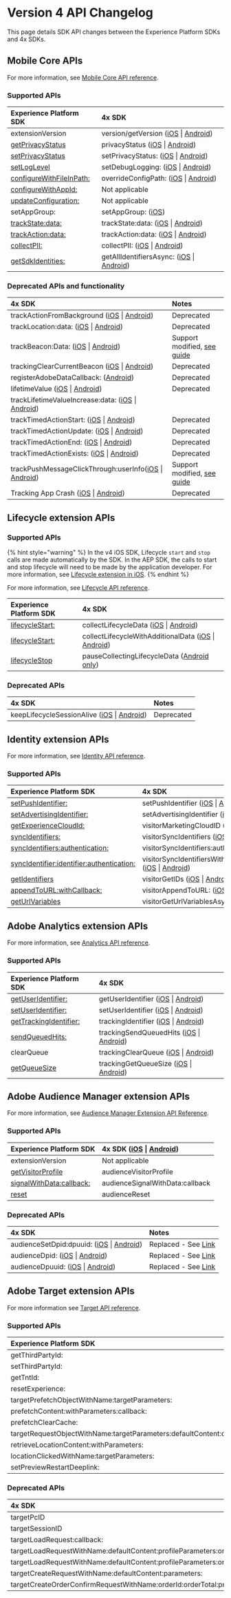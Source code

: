 # Version 4 API Changelog

This page details SDK API changes between the Experience Platform SDKs and 4x SDKs.

## Mobile Core APIs <a id="audience-manager-extension-apis"></a>

For more information, see [Mobile Core API reference](foundation-extensions/mobile-core/mobile-core-api-reference.md).

### Supported APIs

| Experience Platform SDK | 4x SDK |
| :--- | :--- |
| extensionVersion | version/getVersion ([iOS](https://experienceleague.adobe.com/docs/mobile-services/ios/config-ios/sdk-methods.html?lang=en) \| [Android](https://experienceleague.adobe.com/docs/mobile-services/android/configuration-android/methods.html?lang=en)) |
| [getPrivacyStatus](resources/privacy-and-gdpr.md#set-and-get-privacy-status) | privacyStatus ([iOS](https://experienceleague.adobe.com/docs/mobile-services/ios/config-ios/sdk-methods.html?lang=en) \| [Android](https://experienceleague.adobe.com/docs/mobile-services/android/configuration-android/methods.html?lang=en)) |
| [setPrivacyStatus](resources/privacy-and-gdpr.md#set-and-get-privacy-status) | setPrivacyStatus: ([iOS](https://experienceleague.adobe.com/docs/mobile-services/ios/config-ios/sdk-methods.html?lang=en) \| [Android](https://experienceleague.adobe.com/docs/mobile-services/android/configuration-android/methods.html?lang=en)) |
| [setLogLevel](getting-started/initialize-the-sdk.md#enable-debug-logging) | setDebugLogging: ([iOS](https://experienceleague.adobe.com/docs/mobile-services/ios/config-ios/sdk-methods.html?lang=en) \| [Android](https://experienceleague.adobe.com/docs/mobile-services/android/configuration-android/methods.html?lang=en)) |
| [configureWithFileInPath:](api-change-log.md) | overrideConfigPath: ([iOS](https://experienceleague.adobe.com/docs/mobile-services/ios/config-ios/sdk-methods.html?lang=en) \| [Android](https://experienceleague.adobe.com/docs/mobile-services/android/configuration-android/methods.html?lang=en)) |
| [configureWithAppId:](api-change-log.md) | Not applicable |
| [updateConfiguration:](api-change-log.md) | Not applicable |
| setAppGroup: | setAppGroup: ([iOS](https://experienceleague.adobe.com/docs/mobile-services/ios/ios-ext/ios-ext.html?lang=en)) |
| [trackState:data:](foundation-extensions/mobile-core/mobile-core-api-reference.md#track-app-states-and-views) | trackState:data: ([iOS](https://experienceleague.adobe.com/docs/mobile-services/ios/analytics-ios/states.html?lang=en) \| [Android](https://experienceleague.adobe.com/docs/mobile-services/android/analytics-android/states.html?lang=en)) |
| [trackAction:data:](foundation-extensions/mobile-core/mobile-core-api-reference.md#track-app-states-and-views) | trackAction:data: ([iOS](https://experienceleague.adobe.com/docs/mobile-services/ios/analytics-ios/actions.html?lang=en) \| [Android](https://experienceleague.adobe.com/docs/mobile-services/android/analytics-android/actions.html?lang=en)) |
| [collectPII:](foundation-extensions/mobile-core/mobile-core-api-reference.md#collect-pii) | collectPII: ([iOS](https://experienceleague.adobe.com/docs/mobile-services/ios/analytics-ios/postbacks/c-pii-postbacks.html?lang=en) \| [Android](https://experienceleague.adobe.com/docs/mobile-services/android/analytics-android/postbacks/c-pii-postbacks.html?lang=en)) |
| [getSdkIdentities:](foundation-extensions/mobile-core/identity/identity-api-reference.md#get-identifiers) | getAllIdentifiersAsync: ([iOS](https://experienceleague.adobe.com/docs/mobile-services/ios/privacy-gdpr-ios/c-mob-gdpr-ret-stored-ids-ios.html?lang=en) \| [Android](https://experienceleague.adobe.com/docs/mobile-services/android/gdpr-privacy-android/c-mob-gdpr-ret-stored-ids-android.html?lang=en)) |

### Deprecated APIs and functionality

| 4x SDK | Notes |
| :--- | :--- |
| trackActionFromBackground ([iOS](https://experienceleague.adobe.com/docs/mobile-services/ios/analytics-ios/actions.html?lang=en) \| [Android](https://experienceleague.adobe.com/docs/mobile-services/android/analytics-android/actions.html?lang=en)) | Deprecated |
| trackLocation:data: ([iOS](https://experienceleague.adobe.com/docs/mobile-services/ios/location-ios/geo-poi.html?lang=en) \| [Android](https://experienceleague.adobe.com/docs/mobile-services/android/location/geo-poi.html?lang=en)) | Deprecated |
| trackBeacon:Data: ([iOS](https://experienceleague.adobe.com/docs/mobile-services/ios/location-ios/ibeacon.html?lang=en) \| [Android](https://experienceleague.adobe.com/docs/mobile-services/android/location/beacon.html?lang=en)) | Support modified, [see guide](resources/user-guides/track-beacon.md) |
| trackingClearCurrentBeacon ([iOS](https://experienceleague.adobe.com/docs/mobile-services/ios/location-ios/ibeacon.html?lang=en) \| [Android](https://experienceleague.adobe.com/docs/mobile-services/android/location/beacon.html?lang=en)) | Deprecated |
| registerAdobeDataCallback: ([Android](https://experienceleague.adobe.com/docs/mobile-services/android/configuration-android/methods.html?lang=en)) | Deprecated |
| lifetimeValue ([iOS](https://experienceleague.adobe.com/docs/mobile-services/ios/analytics-ios/lifetime-value.html?lang=en) \| [Android](https://experienceleague.adobe.com/docs/mobile-services/android/analytics-android/lifetime-value.html?lang=en)) | Deprecated |
| trackLifetimeValueIncrease:data: ([iOS](https://experienceleague.adobe.com/docs/mobile-services/ios/analytics-ios/lifetime-value.html?lang=en) \| [Android](https://experienceleague.adobe.com/docs/mobile-services/android/analytics-android/lifetime-value.html?lang=en)) |  |
| trackTimedActionStart: ([iOS](https://experienceleague.adobe.com/docs/mobile-services/ios/analytics-ios/timed-actions.html?lang=en) \| [Android](https://experienceleague.adobe.com/docs/mobile-services/android/analytics-android/timed-actions.html?lang=en)) | Deprecated |
| trackTimedActionUpdate: ([iOS](https://experienceleague.adobe.com/docs/mobile-services/ios/analytics-ios/timed-actions.html?lang=en) \| [Android](https://experienceleague.adobe.com/docs/mobile-services/android/analytics-android/timed-actions.html?lang=en)) | Deprecated |
| trackTimedActionEnd: ([iOS](https://experienceleague.adobe.com/docs/mobile-services/ios/analytics-ios/timed-actions.html?lang=en) \| [Android](https://experienceleague.adobe.com/docs/mobile-services/android/analytics-android/timed-actions.html?lang=en)) | Deprecated |
| trackTimedActionExists: ([iOS](https://experienceleague.adobe.com/docs/mobile-services/ios/analytics-ios/timed-actions.html?lang=en) \| [Android](https://experienceleague.adobe.com/docs/mobile-services/android/analytics-android/timed-actions.html?lang=en)) | Deprecated |
| trackPushMessageClickThrough:userInfo([iOS](https://experienceleague.adobe.com/docs/mobile-services/ios/messaging-ios/push-messaging/push-messaging.html?lang=en) \| [Android](https://experienceleague.adobe.com/docs/mobile-services/android/messaging-android/push-messaging/push-messaging.html?lang=en)) | Support modified, [see guide](https://aep-sdks.gitbook.io/docs/resources/frequently-asked-questions#how-can-i-track-user-engagement-of-push-notifications-using-the-experience-platform-mobile-sdk) |
| Tracking App Crash ([iOS](https://experienceleague.adobe.com/docs/mobile-services/ios/analytics-ios/crashes.html?lang=en) \| [Android](https://experienceleague.adobe.com/docs/mobile-services/android/analytics-android/crashes.html?lang=en)) | Deprecated |

## Lifecycle extension APIs

### Supported APIs

{% hint style="warning" %}
In the v4 iOS SDK, Lifecycle `start` and `stop` calls are made automatically by the SDK. In the AEP SDK, the calls to start and stop lifecycle will need to be made by the application developer. For more information, see [Lifecycle extension in iOS](foundation-extensions/mobile-core/lifecycle/lifecycle-extension-in-ios.md).
{% endhint %}

For more information, see [Lifecycle API reference](foundation-extensions/mobile-core/lifecycle/lifecycle-api-reference.md).

| Experience Platform SDK | 4x SDK |
| :--- | :--- |
| [lifecycleStart:](foundation-extensions/mobile-core/lifecycle/lifecycle-api-reference.md#lifecycle-start-and-pause) | collectLifecycleData ([iOS](https://experienceleague.adobe.com/docs/mobile-services/ios/config-ios/sdk-methods.html?lang=en) \| [Android](https://experienceleague.adobe.com/docs/mobile-services/android/configuration-android/methods.html?lang=en)) |
| [lifecycleStart:](foundation-extensions/mobile-core/lifecycle/lifecycle-api-reference.md#collect-additional-data-with-lifecycle) | collectLifecycleWithAdditionalData ([iOS](https://experienceleague.adobe.com/docs/mobile-services/ios/config-ios/sdk-methods.html?lang=en) \| [Android](https://experienceleague.adobe.com/docs/mobile-services/android/configuration-android/methods.html?lang=en)) |
| [lifecycleStop](foundation-extensions/mobile-core/lifecycle/lifecycle-api-reference.md#lifecycle-start-and-pause) | pauseCollectingLifecycleData ([Android only](https://experienceleague.adobe.com/docs/mobile-services/android/configuration-android/methods.html?lang=en)) |

### Deprecated APIs

| 4x SDK | Notes |
| :--- | :--- |
| keepLifecycleSessionAlive ([iOS](https://experienceleague.adobe.com/docs/mobile-services/ios/config-ios/sdk-methods.html?lang=en) \| [Android](https://experienceleague.adobe.com/docs/mobile-services/android/configuration-android/methods.html?lang=en)) | Deprecated |

## Identity extension APIs

For more information, see [Identity API reference](foundation-extensions/mobile-core/identity/identity-api-reference.md).

### Supported APIs

| Experience Platform SDK | 4x SDK |
| :--- | :--- |
| [setPushIdentifier:](https://aep-sdks.gitbook.io/docs/using-mobile-extensions/mobile-core/identity/identity-api-reference#setpushidentifier) | setPushIdentifier ([iOS](https://experienceleague.adobe.com/docs/mobile-services/ios/config-ios/sdk-methods.html?lang=en) \| [Android](https://experienceleague.adobe.com/docs/mobile-services/android/configuration-android/methods.html?lang=en)) |
| [setAdvertisingIdentifier:](https://aep-sdks.gitbook.io/docs/using-mobile-extensions/mobile-core/identity/identity-api-reference#setadvertisingidentifier) | setAdvertisingIdentifier ([iOS](https://experienceleague.adobe.com/docs/mobile-services/ios/config-ios/sdk-methods.html?lang=en) \| [Android](https://experienceleague.adobe.com/docs/mobile-services/android/configuration-android/methods.html?lang=en)) |
| [getExperienceCloudId:](https://aep-sdks.gitbook.io/docs/using-mobile-extensions/mobile-core/identity/identity-api-reference#getexperiencecloudid) | visitorMarketingCloudID ([iOS](https://experienceleague.adobe.com/docs/mobile-services/ios/exp-cloud-ios/mc-methods.html?lang=en) \| [Android](https://experienceleague.adobe.com/docs/mobile-services/android/experience-cloud-android/mc-methods.html?lang=en)) |
| [syncIdentifiers:](https://aep-sdks.gitbook.io/docs/using-mobile-extensions/mobile-core/identity/identity-api-reference#syncidentifiers) | visitorSyncIdentifiers ([iOS](https://experienceleague.adobe.com/docs/mobile-services/ios/exp-cloud-ios/mc-methods.html?lang=en) \| [Android](https://experienceleague.adobe.com/docs/mobile-services/android/experience-cloud-android/mc-methods.html?lang=en)) |
| [syncIdentifiers:authentication:](https://aep-sdks.gitbook.io/docs/using-mobile-extensions/mobile-core/identity/identity-api-reference#syncidentifiers-overloaded) | visitorSyncIdentifiers:authenticationState: ([iOS](https://experienceleague.adobe.com/docs/mobile-services/ios/exp-cloud-ios/mc-methods.html?lang=en) \| [Android](https://experienceleague.adobe.com/docs/mobile-services/android/experience-cloud-android/mc-methods.html?lang=en)) |
| [syncIdentifier:identifier:authentication:](https://aep-sdks.gitbook.io/docs/using-mobile-extensions/mobile-core/identity/identity-api-reference#syncidentifier) | visitorSyncIdentifiersWithType:identifier:authenticationState: ([iOS](https://experienceleague.adobe.com/docs/mobile-services/ios/exp-cloud-ios/mc-methods.html?lang=en) \| [Android](https://experienceleague.adobe.com/docs/mobile-services/android/experience-cloud-android/mc-methods.html?lang=en)) |
| [getIdentifiers](https://aep-sdks.gitbook.io/docs/using-mobile-extensions/mobile-core/identity/identity-api-reference#getidentifiers) | visitorGetIDs ([iOS](https://experienceleague.adobe.com/docs/mobile-services/ios/exp-cloud-ios/mc-methods.html?lang=en) \| [Android](https://experienceleague.adobe.com/docs/mobile-services/android/experience-cloud-android/mc-methods.html?lang=en)) |
| [appendToURL:withCallback:](https://aep-sdks.gitbook.io/docs/using-mobile-extensions/mobile-core/identity/identity-api-reference#appendvisitorinfoforurl) | visitorAppendToURL: ([iOS](https://experienceleague.adobe.com/docs/mobile-services/ios/exp-cloud-ios/mc-methods.html?lang=en) \| [Android](https://experienceleague.adobe.com/docs/mobile-services/android/experience-cloud-android/mc-methods.html?lang=en)) |
| [getUrlVariables](https://aep-sdks.gitbook.io/docs/using-mobile-extensions/mobile-core/identity/identity-api-reference#geturlvariables) | visitorGetUrlVariablesAsync: ([iOS](https://experienceleague.adobe.com/docs/mobile-services/ios/sdk-reference-ios/hybrid-app.html?lang=en) \| [Android](https://experienceleague.adobe.com/docs/mobile-services/android/sdk-reference-android/hybrid-app.html?lang=en)) |

## Adobe Analytics extension APIs <a id="audience-manager-extension-apis"></a>

For more information, see [Analytics API reference](using-mobile-extensions/adobe-analytics/analytics-api-reference.md).

### Supported APIs

| Experience Platform SDK | 4x SDK |
| :--- | :--- |
| [getUserIdentifier:](using-mobile-extensions/adobe-analytics/analytics-api-reference.md#getcustomidentifier) | getUserIdentifier ([iOS](https://experienceleague.adobe.com/docs/mobile-services/ios/config-ios/sdk-methods.html?lang=en) \| [Android](https://experienceleague.adobe.com/docs/mobile-services/android/configuration-android/methods.html?lang=en)) |
| [setUserIdentifier:](using-mobile-extensions/adobe-analytics/analytics-api-reference.md#setcustomidentifier) | setUserIdentifier ([iOS](https://experienceleague.adobe.com/docs/mobile-services/ios/config-ios/sdk-methods.html?lang=en) \| [Android](https://experienceleague.adobe.com/docs/mobile-services/android/configuration-android/methods.html?lang=en)) |
| [getTrackingIdentifier:](using-mobile-extensions/adobe-analytics/analytics-api-reference.md#gettrackingidentifier) | trackingIdentifier ([iOS](https://experienceleague.adobe.com/docs/mobile-services/ios/config-ios/sdk-methods.html?lang=en) \| [Android](https://experienceleague.adobe.com/docs/mobile-services/android/configuration-android/methods.html?lang=en)) |
| [sendQueuedHits:](using-mobile-extensions/adobe-analytics/analytics-api-reference.md#sendqueuedhits) | trackingSendQueuedHits ([iOS](https://experienceleague.adobe.com/docs/mobile-services/ios/analytics-ios/analytics-methods.html?lang=en) \| [Android](https://experienceleague.adobe.com/docs/mobile-services/android/analytics-android/analytics-methods.html?lang=en)) |
| clearQueue | trackingClearQueue ([iOS](https://experienceleague.adobe.com/docs/mobile-services/ios/analytics-ios/analytics-methods.html?lang=en) \| [Android](https://experienceleague.adobe.com/docs/mobile-services/android/analytics-android/analytics-methods.html?lang=en)) |
| [getQueueSize](using-mobile-extensions/adobe-analytics/analytics-api-reference.md#sendqueuedhits-1) | trackingGetQueueSize ([iOS](https://experienceleague.adobe.com/docs/mobile-services/ios/analytics-ios/analytics-methods.html?lang=en) \| [Android](https://experienceleague.adobe.com/docs/mobile-services/android/analytics-android/analytics-methods.html?lang=en)) |

## Adobe Audience Manager extension APIs <a id="audience-manager-extension-apis"></a>

For more information, see [Audience Manager Extension API Reference](using-mobile-extensions/adobe-audience-manager/audience-manager-api-reference.md).

### Supported APIs <a id="supported-apis"></a>

| Experience Platform SDK | 4x SDK ([iOS](https://experienceleague.adobe.com/docs/mobile-services/ios/aam-methods.html?lang=en) \| [Android](https://experienceleague.adobe.com/docs/mobile-services/android/audience-manager-android/c-audience-manager-methods.html?lang=en)) |
| :--- | :--- |
| extensionVersion | Not applicable |
| [​getVisitorProfile​](using-mobile-extensions/adobe-audience-manager/audience-manager-api-reference.md#get-visitor-profile) | audienceVisitorProfile |
| [​signalWithData:callback:​](using-mobile-extensions/adobe-audience-manager/audience-manager-api-reference.md#send-signals-to-audience-manager) | audienceSignalWithData:callback |
| [​reset​](using-mobile-extensions/adobe-audience-manager/audience-manager-api-reference.md#reset-identifiers-and-profiles) | audienceReset |

### Deprecated APIs <a id="deprecated-apis"></a>

| 4x SDK | Notes |
| :--- | :--- |
| audienceSetDpid:dpuuid: ([iOS](https://experienceleague.adobe.com/docs/mobile-services/ios/aam-methods.html?lang=en) \| [Android](https://experienceleague.adobe.com/docs/mobile-services/android/audience-manager-android/c-audience-manager-methods.html?lang=en)) | Replaced - See [Link](https://experienceleague.adobe.com/docs/audience-manager/user-guide/reference/cid.html?lang=en)​ |
| audienceDpid: ([iOS](https://experienceleague.adobe.com/docs/mobile-services/ios/aam-methods.html?lang=en) \| [Android](https://experienceleague.adobe.com/docs/mobile-services/android/audience-manager-android/c-audience-manager-methods.html?lang=en)) | Replaced - See [Link](https://experienceleague.adobe.com/docs/audience-manager/user-guide/reference/cid.html?lang=en)​ |
| audienceDpuuid: ([iOS](https://experienceleague.adobe.com/docs/mobile-services/ios/aam-methods.html?lang=en) \| [Android](https://experienceleague.adobe.com/docs/mobile-services/android/audience-manager-android/c-audience-manager-methods.html?lang=en)) | Replaced - See [Link](https://experienceleague.adobe.com/docs/audience-manager/user-guide/reference/cid.html?lang=en)​ |

## Adobe Target extension APIs

For more information see [Target API reference](using-mobile-extensions/adobe-target/target-api-reference.md).

### Supported APIs

| Experience Platform SDK | 4x SDK (iOS \| Android) |
| :--- | :--- |
| getThirdPartyId: | targetThirdPartyID |
| setThirdPartyId: | targetSetThirdPartyID |
| getTntId: | Not applicable |
| resetExperience: | targetClearCookies |
| targetPrefetchObjectWithName:targetParameters: | targetPrefetchObjectWithName:mboxParameters: |
| prefetchContent:withParameters:callback: | targetPrefetchContent:withProfileParameters:callback: |
| prefetchClearCache: | targetPrefetchClearCache |
| targetRequestObjectWithName:targetParameters:defaultContent:callback: | targetRequestObjectWithName:defaultContent:mboxParameters:callback: |
| retrieveLocationContent:withParameters: | targetLoadRequests:withProfileParameters: |
| locationClickedWithName:targetParameters: | locationClickedWithName:mboxParameters:productParameters:orderParameters: |
| setPreviewRestartDeeplink: | targetPreviewRestartDeepLink: |

### Deprecated APIs

| 4x SDK | Notes |
| :--- | :--- |
| targetPcID | Deprecated |
| targetSessionID | Deprecated |
| targetLoadRequest:callback: | Deprecated |
| targetLoadRequestWithName:defaultContent:profileParameters:orderParameters:mboxParameters:callback: | Deprecated |
| targetLoadRequestWithName:defaultContent:profileParameters:orderParameters:mboxParameters:requestLocationParameters:callback: | Deprecated |
| targetCreateRequestWithName:defaultContent:parameters: | Deprecated |
| targetCreateOrderConfirmRequestWithName:orderId:orderTotal:productPurchasedId:parameters: | Deprecated |

